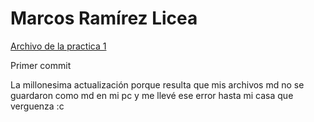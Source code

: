 # Marcos Ramírez Licea 
[Archivo de la practica 1](./practica-01)

Primer commit 

La millonesima actualización porque resulta que mis archivos md no se guardaron como md en mi pc y me llevé ese error hasta mi casa que verguenza :c 

